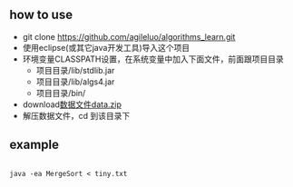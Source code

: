 ## how to use
- git clone https://github.com/agileluo/algorithms_learn.git
- 使用eclipse(或其它java开发工具)导入这个项目
- 环境变量CLASSPATH设置，在系统变量中加入下面文件，前面跟项目目录
  - 项目目录/lib/stdlib.jar
  - 项目目录/lib/algs4.jar
  - 项目目录/bin/
-  download[数据文件data.zip](http://introcs.cs.princeton.edu/java/code/introcs-data.zip)
-  解压数据文件，cd 到该目录下


## example
<code>
java -ea MergeSort < tiny.txt
</code>

